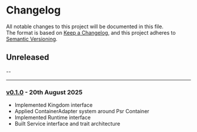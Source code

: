 # Changelog

All notable changes to this project will be documented in this file.<br>
The format is based on [Keep a Changelog](https://keepachangelog.com/en/1.0.0/),
and this project adheres to [Semantic Versioning](https://semver.org/spec/v2.0.0.html).

## Unreleased
--

---

### [v0.1.0](https://github.com/decodelabs/kingdom/commits/v0.1.0) - 20th August 2025

- Implemented Kingdom interface
- Applied ContainerAdapter system around Psr Container
- Implemented Runtime interface
- Built Service interface and trait architecture
